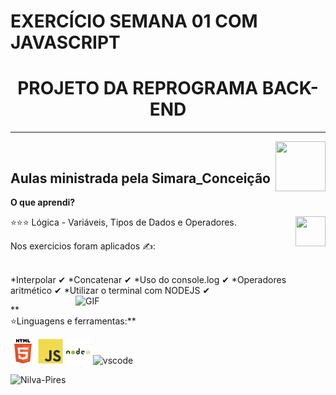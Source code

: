 # EXERCÍCIO SEMANA 01 COM JAVASCRIPT

<h1 align="center"> PROJETO DA REPROGRAMA BACK-END</h1>
<hr/>

<img align="right" src="https://i.ibb.co/FWdT2pX/08-04-2022-16-25-02-REC.png" width="80px" height="80px">
</a><br />

   ## Aulas ministrada pela Simara_Conceição

<p align="left"><b>O que aprendi?</b></p>

⭐⭐⭐ Lógica - Variáveis, Tipos de Dados e Operadores.
<a href="https://www.linkedin.com/in/nilva-pires/" target="_blank">
  <img align="right" src="https://i.ibb.co/Kx2GSrT/linkedin.png" width="48px" height="48px">
</a><br />


<p align="left"> Nos exercicios foram aplicados ✍:<br/></p></br>
*Interpolar ✔
*Concatenar ✔
*Uso do console.log ✔
*Operadores aritmético ✔
*Utilizar o terminal com NODEJS ✔
 

<img align="right" alt="GIF" src="https://octocat-generator-assets.githubusercontent.com/my-octocat-1615670651576.png" width="400px" />


** ⭐Linguagens e ferramentas:**  

<p align="left">
<img src="https://raw.githubusercontent.com/devicons/devicon/master/icons/html5/html5-original-wordmark.svg" alt="html5" width="40" height="40"/> 

<img src="https://raw.githubusercontent.com/devicons/devicon/master/icons/javascript/javascript-original.svg" alt="javascript" width="40" height="40"/> 

<img src="https://raw.githubusercontent.com/devicons/devicon/master/icons/nodejs/nodejs-original-wordmark.svg" alt="nodejs" width="40" height="40"/> 
 
<img src="https://i.ibb.co/qRxV2fK/download.png" alt="vscode" width="40" height="40"/>

<p align="left"> <img src="https://komarev.com/ghpvc/?username=nilva2020" alt="Nilva-Pires" /></p>
